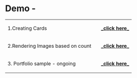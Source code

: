 # Demo -
<table>
<tr>
<td>
1.Creating Cards
<td>
<td>
<a href="https://dev-kumaresan.github.io/card.js-dom-practise/" target="_blank"><b><font><p>_click here_</p></font></b></a>
</td>
</tr>
 <tr>
<td>
2.Rendering Images based on count
<td>
<td>
<a href="https://dev-kumaresan.github.io/render-check-DOM-JS/" target="_blank"><b><font><p>_click here_</p></font></b></a>
</td>
</tr>
 <td>
 3. Portfolio sample - ongoing
<td>
<td>
<a href="https://dev-kumaresan.github.io/portfolio/" target="_blank"><b><font><p>_click here_</p></font></b></a>
</td>
</tr>
</table>


